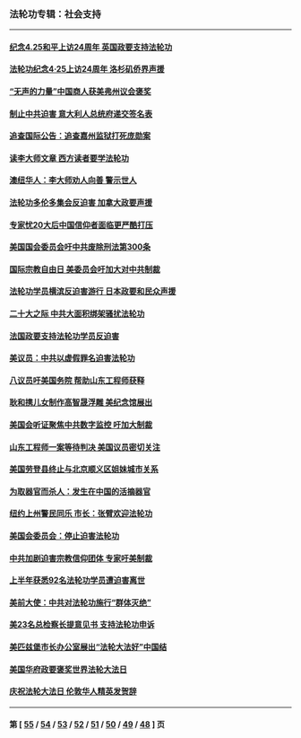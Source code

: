 ### 法轮功专辑：社会支持
---
#### [纪念4.25和平上访24周年 英国政要支持法轮功](../../pages/nf4386/n13984057.md?05070430) 
#### [法轮功纪念4·25上访24周年 洛杉矶侨界声援](../../pages/nf4386/n13978796.md?05070430) 
#### [“无声的力量”中国商人获美弗州议会褒奖](../../pages/nf4386/n13941208.md?05070430) 
#### [制止中共迫害 意大利人总统府递交签名表](../../pages/nf4386/n13933726.md?05070430) 
#### [追查国际公告：追查嘉州监狱打死庞勋案](../../pages/nf4386/n13933461.md?05070430) 
#### [读李大师文章 西方读者要学法轮功](../../pages/nf4386/n13925142.md?05070430) 
#### [澳纽华人：李大师劝人向善 警示世人](../../pages/nf4386/n13924146.md?05070430) 
#### [法轮功多伦多集会反迫害 加拿大政要声援](../../pages/nf4386/n13881303.md?05070430) 
#### [专家忧20大后中国信仰者面临更严酷打压](../../pages/nf4386/n13874993.md?05070430) 
#### [美国国会委员会吁中共废除刑法第300条](../../pages/nf4386/n13868121.md?05070430) 
#### [国际宗教自由日 美委员会吁加大对中共制裁](../../pages/nf4386/n13855021.md?05070430) 
#### [法轮功学员横滨反迫害游行 日本政要和民众声援](../../pages/nf4386/n13847132.md?05070430) 
#### [二十大之际 中共大面积绑架骚扰法轮功](../../pages/nf4386/n13846381.md?05070430) 
#### [法国政要支持法轮功学员反迫害](../../pages/nf4386/n13841970.md?05070430) 
#### [美议员：中共以虚假罪名迫害法轮功](../../pages/nf4386/n13841083.md?05070430) 
#### [八议员吁美国务院 帮助山东工程师获释](../../pages/nf4386/n13836379.md?05070430) 
#### [耿和携儿女制作高智晟浮雕 美纪念馆展出](../../pages/nf4386/n13829624.md?05070430) 
#### [美国会听证聚焦中共数字监控 吁加大制裁](../../pages/nf4386/n13825083.md?05070430) 
#### [山东工程师一案等待判决 美国议员密切关注](../../pages/nf4386/n13815065.md?05070430) 
#### [美国劳登县终止与北京顺义区姐妹城市关系](../../pages/nf4386/n13811030.md?05070430) 
#### [为取器官而杀人：发生在中国的活摘器官](../../pages/nf4386/n13794731.md?05070430) 
#### [纽约上州警民同乐 市长：张臂欢迎法轮功](../../pages/nf4386/n13794375.md?05070430) 
#### [美国会委员会：停止迫害法轮功](../../pages/nf4386/n13788164.md?05070430) 
#### [中共加剧迫害宗教信仰团体 专家吁美制裁](../../pages/nf4386/n13780252.md?05070430) 
#### [上半年获悉92名法轮功学员遭迫害离世](../../pages/nf4386/n13772701.md?05070430) 
#### [美前大使：中共对法轮功施行“群体灭绝”](../../pages/nf4386/n13771705.md?05070430) 
#### [美23名总检察长提意见书 支持法轮功申诉](../../pages/nf4386/n13766596.md?05070430) 
#### [美匹兹堡市长办公室展出“法轮大法好”中国结](../../pages/nf4386/n13749721.md?05070430) 
#### [美国华府政要褒奖世界法轮大法日](../../pages/nf4386/n13743770.md?05070430) 
#### [庆祝法轮大法日 伦敦华人精英发贺辞](../../pages/nf4386/n13741593.md?05070430) 

---
#### 第 [ [55](./55.md?05070430) / [54](./54.md?05070430) / [53](./53.md?05070430) / [52](./52.md?05070430) / [51](./51.md?05070430) / [50](./50.md?05070430) / [49](./49.md?05070430) / [48](./48.md?05070430) ] 页
